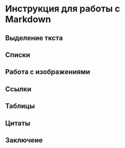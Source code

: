 # Инструкция для работы с Markdown

## Выделение ткста

## Списки

## Работа с изображениями

## Ссылки

## Таблицы

## Цитаты

## Заключеие